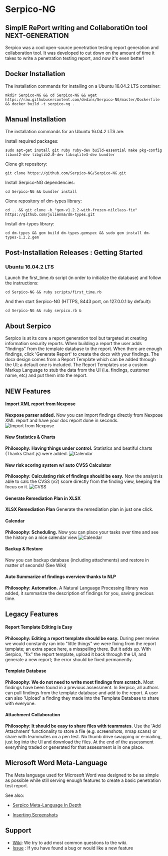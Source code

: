 # Serpico-NG
## SimplE RePort wrIting and CollaboratiOn tool NEXT-GENERATION
Serpico was a cool open-source penetration testing report generation and collaboration tool. It was developed to cut down on the amount of time it takes to write a penetration testing report, and now it's even better!

## Docker Installation

The installation commands for installing on a Ubuntu 16.04.2 LTS container:

```
mkdir Serpico-NG && cd Serpico-NG && wget https://raw.githubusercontent.com/dedins/Serpico-NG/master/Dockerfile && docker build -t serpico-ng .
```

## Manual Installation

The installation commands for an Ubuntu 16.04.2 LTS are:

Install required packages:
```
sudo apt-get install git ruby ruby-dev build-essential make pkg-config libxml2-dev libglib2.0-dev libsqlite3-dev bundler
```

Clone git repository:
```
git clone https://github.com/Serpico-NG/Serpico-NG.git
```

Install Serpico-NG dependencies:
```
cd Serpico-NG && bundler install
```

Clone repository of dm-types library:
```
cd .. && git clone -b "gem-v1.2.2-with-frozen-nilclass-fix" https://github.com/julienma/dm-types.git
```

Install dm-types library:
```
cd dm-types && gem build dm-types.gemspec && sudo gem install dm-types-1.2.2.gem
```

## Post-Installation Releases : Getting Started

### Ubuntu 16.04.2 LTS

Launch the first_time.rb script (in order to initialize the database) and follow the instructions:
```
cd Serpico-NG && ruby scripts/first_time.rb
```

And then start Serpico-NG (HTTPS, 8443 port, on 127.0.0.1 by default):
```
cd Serpico-NG && ruby serpico.rb &
```

## About Serpico
Serpico is at its core a report generation tool but targeted at creating information security reports. When building a report the user adds "findings" from the template database to the report. When there are enough findings, click 'Generate Report' to create the docx with your findings. The docx design comes from a Report Template which can be added through the UI; a default one is included. The Report Templates use a custom Markup Language to stub the data from the UI (i.e. findings, customer name, etc) and put them into the report.

## NEW Features
#### Import XML report from Nexpose
**Nexpose parser added.**
Now you can import findings directly from Nexpose XML report and have your doc report done in seconds.
![Import from Nexpose](https://raw.githubusercontent.com/dedins/Serpico-NG/master/docs/images/short-import_from_nexpose.gif)

#### New Statistics & Charts
**Philosophy: Having things under control.**
Statistics and beatiful charts (Thanks Chart.js) were added.
![Calendar](https://raw.githubusercontent.com/dedins/Serpico-NG/master/docs/images/stats.gif)

#### New risk scoring system w/ auto CVSS Calculator
**Philosophy: Calculating risk of findings should be easy.**
Now the analyst is able to calc the CVSS (v2) score directly from the finding view, keeping the focus on it.
![CVSS](https://raw.githubusercontent.com/dedins/Serpico-NG/master/docs/images/cvss.gif)

#### Generate Remediation Plan in XLSX
**XLSX Remediation Plan**
Generate the remediation plan in just one click.

#### Calendar 
**Philosophy: Scheduling.**
Now you can place your tasks over time and see the history on a nice calendar view
![Calendar](https://raw.githubusercontent.com/dedins/Serpico-NG/master/docs/images/calendar.gif)

#### Backup & Restore
Now you can backup database (including attachments) and restore in matter of seconds! (See Wiki)

#### Auto Summarize of findings overview thanks to NLP
**Philosophy: Automation.**
A Natural Language Processing library was added, it summarize the description of findings for you, saving precious time.

## Legacy Features
#### Report Template Editing is Easy
**Philosophy: Editing a report template should be easy.**
During peer review we would constantly ran into "little things" we were fixing from the report template; an extra space here, a misspelling there. But it adds up. With Serpico, "fix" the report template, upload it back through the UI, and generate a new report; the error should be fixed permanently.

#### Template Database
**Philosophy: We do not need to write most findings from scratch.**
Most findings have been found in a previous assessment. In Serpico, all authors can pull findings from the template database and add to the report. A user can also 'Upload' a finding they made into the Template Database to share with everyone.

#### Attachment Collaboration
**Philosophy: It should be easy to share files with teammates.**
Use the 'Add Attachment' functionality to store a file (e.g. screenshots, nmap scans) or share with teammates on a pen test. No thumb drive swapping or e-mailing, just log into the UI and download the files. At the end of the assessment everything traded or generated for that assessment is in one place.


## Microsoft Word Meta-Language
The Meta language used for Microsoft Word was designed to be as simple as possible while still serving enough features to create a basic penetration test report.

See also:

* [Serpico Meta-Language In Depth](https://github.com/dedins/Serpico-NG/wiki/Serpico-NG-Meta-language-In-Depth)

* [Inserting Screenshots](https://github.com/dedins/Serpico-NG/wiki/Inserting-Screenshot)


## Support
* [Wiki](https://github.com/dedins/Serpico-NG/wiki): We try to add most common questions to the wiki.
* [Issue](https://github.com/dedins/Serpico-NG/issues/new) : If you have found a bug or would like a new feature
